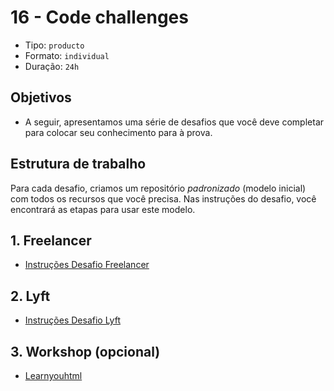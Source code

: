 # 16 - Code challenges

* Tipo: `producto`
* Formato: `individual`
* Duração: `24h`

## Objetivos

* A seguir, apresentamos uma série de desafios que você deve completar para colocar seu conhecimento para à prova.

## Estrutura de trabalho

Para cada desafio, criamos um repositório _padronizado_ \(modelo inicial\) com todos os recursos que você precisa. Nas instruções do desafio, você encontrará as etapas para usar este modelo.

## 1. Freelancer

* [Instruções Desafio Freelancer](https://github.com/Laboratoria-learning/freelancer)

## 2. Lyft

* [Instruções Desafio Lyft](https://github.com/Laboratoria-learning/lyft)

## 3. Workshop \(opcional\)

* [Learnyouhtml](https://github.com/denysdovhan/learnyouhtml)

